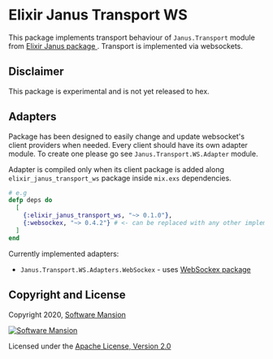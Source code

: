 # Elixir Janus Transport WS
This package implements transport behaviour of `Janus.Transport` module from [ Elixir Janus package ](https://github.com/software-mansion-labs/elixir-janus).
Transport is implemented via websockets.

## Disclaimer
This package is experimental and is not yet released to hex.

## Adapters
Package has been designed to easily change and update websocket's client providers when needed.
Every client should have its own adapter module.
To create one please go see `Janus.Transport.WS.Adapter` module.

Adapter is compiled only when its client package is added along `elixir_janus_transport_ws` package inside `mix.exs` dependencies.
```elixir
# e.g
defp deps do
  [
    {:elixir_janus_transport_ws, "~> 0.1.0"},
    {:websockex, "~> 0.4.2"} # <- can be replaced with any other implemented adapter's client
  ]
end
```

Currently implemented adapters:
 - `Janus.Transport.WS.Adapters.WebSockex` - uses [WebSockex package](https://github.com/Azolo/websockex)

## Copyright and License

Copyright 2020, [Software Mansion](https://swmansion.com/?utm_source=git&utm_medium=readme&utm_campaign=elixir-janus-transport-ws)

[![Software Mansion](https://logo.swmansion.com/logo?color=white&variant=desktop&width=200&tag=elixir-janus-transport-ws)](https://swmansion.com/?utm_source=git&utm_medium=readme&utm_campaign=elixir-janus-transport-ws)

Licensed under the [Apache License, Version 2.0](LICENSE)


